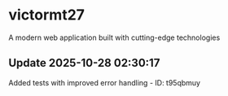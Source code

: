 # victormt27
A modern web application built with cutting-edge technologies

## Update 2025-10-28 02:30:17
Added tests with improved error handling - ID: t95qbmuy

